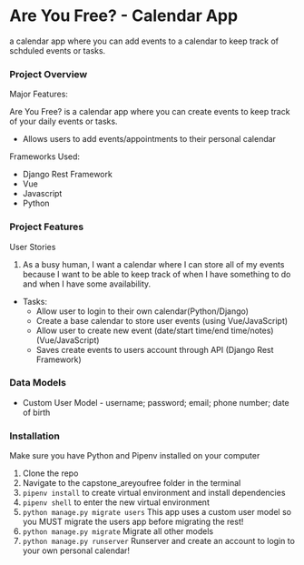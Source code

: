 
# Are You Free? - Calendar App
a calendar app where you can add events to a calendar to keep track of schduled events or tasks.

### Project Overview
Major Features:

Are You Free? is a calendar app where you can create events to keep track of your daily events or tasks.

- Allows users to add events/appointments to their personal calendar

Frameworks Used:
- Django Rest Framework
- Vue
- Javascript
- Python

### Project Features
User Stories
1. As a busy human, I want a calendar where I can store all of my events because I want to be able to keep track of when I have something to do and when I have some availability.
  - Tasks:
    - Allow user to login to their own calendar(Python/Django)
    - Create a base calendar to store user events (using Vue/JavaScript)
    - Allow user to create new event (date/start time/end time/notes)(Vue/JavaScript)
    - Saves create events to users account through API (Django Rest Framework)

### Data Models
- Custom User Model - username; password; email; phone number; date of birth

### Installation
Make sure you have Python and Pipenv installed on your computer

1. Clone the repo
2. Navigate to the capstone_areyoufree folder in the terminal
3. `pipenv install` to create virtual environment and install dependencies
4. `pipenv shell` to enter the new virtual environment
5. `python manage.py migrate users` This app uses a custom user model so you MUST migrate the users app before migrating the rest!
6. `python manage.py migrate` Migrate all other models
7. `python manage.py runserver` Runserver and create an account to login to your own personal calendar!





